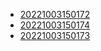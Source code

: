 - [20221003150172](/zet/20221003150172/README.md)
- [20221003150174](/zet/20221003150174/README.md)
- [20221003150173](/zet/20221003150173/README.md)
